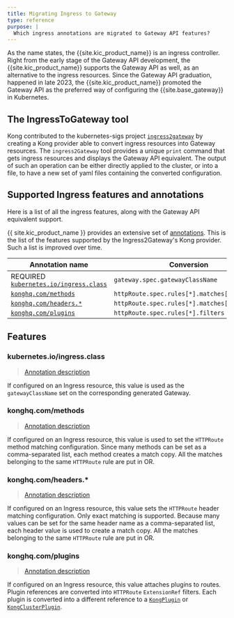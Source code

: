 ```yaml
---
title: Migrating Ingress to Gateway
type: reference
purpose: |
  Which ingress annotations are migrated to Gateway API features?
---
```


As the name states, the {{site.kic_product_name}} is an ingress controller.
Right from the early stage of the Gateway API development, the {{site.kic_product_name}}
supports the Gateway API as well, as an alternative to the ingress resources.
Since the Gateway API graduation, happened in late 2023, the {{site.kic_product_name}}
promoted the Gateway API as the preferred way of configuring the {{site.base_gateway}}
in Kubernetes.

## The IngressToGateway tool

Kong contributed to the kubernetes-sigs project [`ingress2gateway`](https://github.com/kubernetes-sigs/ingress2gateway)
by creating a Kong provider able to convert ingress resources into Gateway resources.
The `ingress2Gateway` tool provides a unique `print` command that gets ingress resources
and displays the Gateway API equivalent. The output of such an operation can be either
directly applied to the cluster, or into a file, to have a new set of yaml files
containing the converted configuration.

## Supported Ingress features and annotations

Here is a list of all the ingress features, along with the Gateway API
equivalent support.

{{ site.kic_product_name }} provides an extensive set of [annotations](/kubernetes-ingress-controller/latest/reference/annotations).
This is the list of the features supported by the Ingress2Gateway's Kong provider.
Such a list is improved over time.

| Annotation name | Conversion |
|-----------------|-------------------------|
| REQUIRED [`kubernetes.io/ingress.class`](#kubernetesioingressclass) | `gateway.spec.gatewayClassName` |
| [`konghq.com/methods`](#konghqcommethods) | `httpRoute.spec.rules[*].matches[*].method` |
| [`konghq.com/headers.*`](#konghqcomheaders) | `httpRoute.spec.rules[*].matches[*].headers` |
| [`konghq.com/plugins`](#konghqcomplugins) | `httpRoute.spec.rules[*].filters` |

## Features

### kubernetes.io/ingress.class

> [Annotation description](/kubernetes-ingress-controller/latest/reference/annotations/#kubernetesioingressclass)

If configured on an Ingress resource, this value is used as the `gatewayClassName`
set on the corresponding generated Gateway.

### konghq.com/methods

> [Annotation description](/kubernetes-ingress-controller/latest/reference/annotations/#konghqcommethods)

If configured on an Ingress resource, this value is used to set the `HTTPRoute` method
matching configuration. Since many methods can be set as a comma-separated list,
each method creates a match copy. All the matches belonging to the same
`HTTPRoute` rule are put in OR.

### konghq.com/headers.*

> [Annotation description](/kubernetes-ingress-controller/latest/reference/annotations/#konghqcomheaders)

If configured on an Ingress resource, this value sets the `HTTPRoute` header
matching configuration. Only exact matching is supported. Because many values can
be set for the same header name as a comma-separated list, each header value is used
to create a match copy. All the matches belonging to the same `HTTPRoute` rule
are put in OR.

### konghq.com/plugins

> [Annotation description](/kubernetes-ingress-controller/latest/reference/annotations/#konghqcomplugins)

If configured on an Ingress resource, this value attaches plugins
to routes. Plugin references are converted into `HTTPRoute` `ExtensionRef` filters.
Each plugin is converted into a different reference to a [`KongPlugin`](/kubernetes-ingress-controller/latest/reference/custom-resources/#kongplugin)
or [`KongClusterPlugin`](/kubernetes-ingress-controller/latest/reference/custom-resources/#kongclusterplugin).
